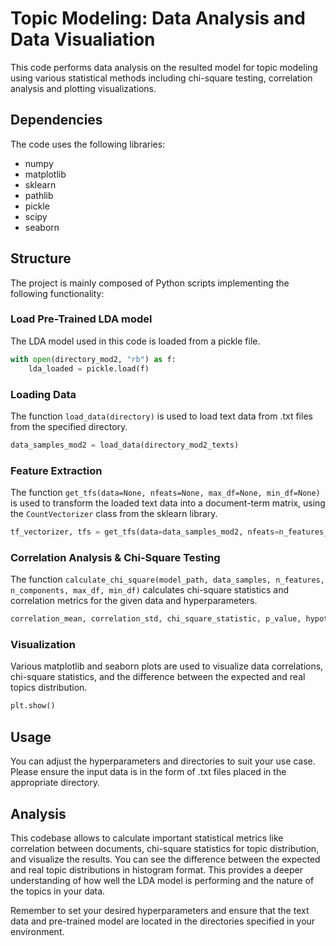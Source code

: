 # Topic Modeling: Data Analysis and Data Visualiation

This code performs data analysis on the resulted model for topic modeling using various statistical methods including chi-square testing, correlation analysis and plotting visualizations.

## Dependencies
The code uses the following libraries:
* numpy
* matplotlib
* sklearn
* pathlib
* pickle
* scipy
* seaborn

## Structure

The project is mainly composed of Python scripts implementing the following functionality:

### Load Pre-Trained LDA model

The LDA model used in this code is loaded from a pickle file.

```python
with open(directory_mod2, "rb") as f:
    lda_loaded = pickle.load(f)
```

### Loading Data

The function `load_data(directory)` is used to load text data from .txt files from the specified directory. 

```python
data_samples_mod2 = load_data(directory_mod2_texts)
```

### Feature Extraction

The function `get_tfs(data=None, nfeats=None, max_df=None, min_df=None)` is used to transform the loaded text data into a document-term matrix, using the `CountVectorizer` class from the sklearn library.

```python
tf_vectorizer, tfs = get_tfs(data=data_samples_mod2, nfeats=n_features_mod2, max_df=max_df_mod2, min_df=min_df_mod2)
```

### Correlation Analysis & Chi-Square Testing

The function `calculate_chi_square(model_path, data_samples, n_features, n_components, max_df, min_df)` calculates chi-square statistics and correlation metrics for the given data and hyperparameters. 

```python
correlation_mean, correlation_std, chi_square_statistic, p_value, hypothesis_result = calculate_chi_square(model_path, data_samples, n_features, n_components, max_df, min_df)
```

### Visualization

Various matplotlib and seaborn plots are used to visualize data correlations, chi-square statistics, and the difference between the expected and real topics distribution.

```python
plt.show()
```

## Usage

You can adjust the hyperparameters and directories to suit your use case. Please ensure the input data is in the form of .txt files placed in the appropriate directory.

## Analysis

This codebase allows to calculate important statistical metrics like correlation between documents, chi-square statistics for topic distribution, and visualize the results. You can see the difference between the expected and real topic distributions in histogram format. This provides a deeper understanding of how well the LDA model is performing and the nature of the topics in your data.

Remember to set your desired hyperparameters and ensure that the text data and pre-trained model are located in the directories specified in your environment.

